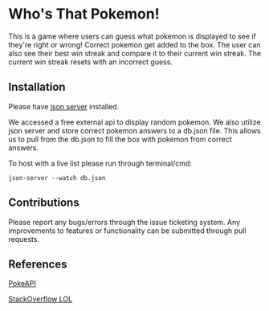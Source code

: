 # Who's That Pokemon!
This is a game where users can guess what pokemon is displayed to see if they're right or wrong!
Correct pokemon get added to the box. The user can also see their best win streak and compare it to their current win streak. The current win streak resets with an incorrect guess.

## Installation

Please have [json server](https://www.npmjs.com/package/json-server) installed.

We accessed a free external api to display random pokemon. We also utilize json server and store correct pokemon answers to a db.json file. This allows us to pull from the db.json to fill the box with pokemon from correct answers.

To host with a live list please run through terminal/cmd:

`json-server --watch db.json`

## Contributions

Please report any bugs/errors through the issue ticketing system. Any improvements to features or functionality can be submitted through pull requests.

## References

[PokeAPI](https://pokeapi.co/)

[StackOverflow LOL](https://stackoverflow.com/)